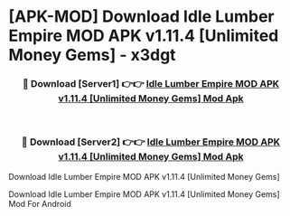 # [APK-MOD] Download Idle Lumber Empire MOD APK v1.11.4 [Unlimited Money Gems] - x3dgt


<div align="center">
<h3>🔴 Download [Server1] 👉👉 <a href="https://apk-comot.site?title=Idle_Lumber_Empire_MOD_APK_v1.11.4_[Unlimited_Money_Gems]">Idle Lumber Empire MOD APK v1.11.4 [Unlimited Money Gems] Mod Apk</a></h3><br>
<h3>🔴 Download [Server2] 👉👉 <a href="https://apk-comot.site?title=Idle_Lumber_Empire_MOD_APK_v1.11.4_[Unlimited_Money_Gems]">Idle Lumber Empire MOD APK v1.11.4 [Unlimited Money Gems] Mod Apk</a></h3>
</div>



Download Idle Lumber Empire MOD APK v1.11.4 [Unlimited Money Gems] 

Download Idle Lumber Empire MOD APK v1.11.4 [Unlimited Money Gems] Mod For Android